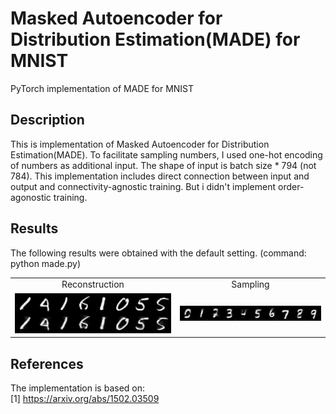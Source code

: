 # Masked Autoencoder for Distribution Estimation(MADE) for MNIST
PyTorch implementation of MADE for MNIST

## Description
This is implementation of Masked Autoencoder for Distribution Estimation(MADE). To facilitate sampling numbers, I used one-hot encoding of numbers as additional input. The shape of input is batch size * 794 (not 784). This implementation includes direct connection between input and output and connectivity-agnostic training. But i didn't implement order-agonostic training.

## Results
The following results were obtained with the default setting. (command: python made.py)

<table align='center'>
<tr align='center'>
<td> Reconstruction </td>
<td> Sampling </td>
</tr>
<tr>
<td><img src = 'results/reconstruction_20.png' width = '500px'></td>
<td><img src = 'results/sample_20.png' width = '500px'></td>
</tr>
</table>


## References
The implementation is based on:  
[1] https://arxiv.org/abs/1502.03509  

